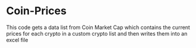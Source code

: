 # Coin-Prices
This code gets a data list from Coin Market Cap which contains the current prices for each crypto in a custom crypto list and then writes them into an excel file
